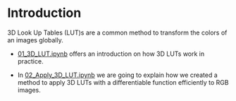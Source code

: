 # Introduction

3D Look Up Tables (LUT)s are a common method to transform the colors of an images globally. 

- [01_3D_LUT.ipynb](https://github.com/ns144/3D-LUT/blob/main/00_Introduction/01_3D_LUT.ipynb) offers an introduction on how 3D LUTs work in practice.

- In [02_Apply_3D_LUT.ipynb](https://github.com/ns144/3D-LUT/blob/main/00_Introduction/02_Apply_3D_LUT.ipynb) we are going to explain how we created a method to apply 3D LUTs with a differentiable function efficiently to RGB images.
  
